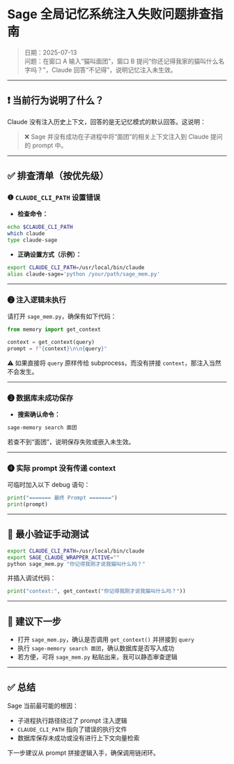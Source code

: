 # Sage 全局记忆系统注入失败问题排查指南

> 日期：2025-07-13  
> 问题：在窗口 A 输入“猫叫面团”，窗口 B 提问“你还记得我家的猫叫什么名字吗？”，Claude 回答“不记得”，说明记忆注入未生效。

---

## ❗ 当前行为说明了什么？

Claude 没有注入历史上下文，回答的是无记忆模式的默认回答。这说明：

> ❌ Sage 并没有成功在子进程中将“面团”的相关上下文注入到 Claude 提问的 prompt 中。

---

## ✅ 排查清单（按优先级）

### ❶ `CLAUDE_CLI_PATH` 设置错误

- **检查命令：**
```bash
echo $CLAUDE_CLI_PATH
which claude
type claude-sage
```

- **正确设置方式（示例）：**
```bash
export CLAUDE_CLI_PATH=/usr/local/bin/claude
alias claude-sage='python /your/path/sage_mem.py'
```

---

### ❷ 注入逻辑未执行

请打开 `sage_mem.py`，确保有如下代码：

```python
from memory import get_context

context = get_context(query)
prompt = f"{context}\n\n{query}"
```

⚠️ 如果直接将 `query` 原样传给 subprocess，而没有拼接 `context`，那注入当然不会发生。

---

### ❸ 数据库未成功保存

- **搜索确认命令：**
```bash
sage-memory search 面团
```

若查不到“面团”，说明保存失败或嵌入未生效。

---

### ❹ 实际 prompt 没有传递 context

可临时加入以下 debug 语句：

```python
print("======= 最终 Prompt =======")
print(prompt)
```

---

## 🧪 最小验证手动测试

```bash
export CLAUDE_CLI_PATH=/usr/local/bin/claude
export SAGE_CLAUDE_WRAPPER_ACTIVE=""
python sage_mem.py "你记得我刚才说我猫叫什么吗？"
```

并插入调试代码：
```python
print("context:", get_context("你记得我刚才说我猫叫什么吗？"))
```

---

## 🔧 建议下一步

- 打开 `sage_mem.py`，确认是否调用 `get_context()` 并拼接到 `query`
- 执行 `sage-memory search 面团`，确认数据库是否写入成功
- 若方便，可将 `sage_mem.py` 粘贴出来，我可以静态审查逻辑

---

## ✅ 总结

Sage 当前最可能的根因：
- 子进程执行路径绕过了 prompt 注入逻辑
- `CLAUDE_CLI_PATH` 指向了错误的执行文件
- 数据库保存未成功或没有进行上下文向量检索

下一步建议从 prompt 拼接逻辑入手，确保调用链闭环。

